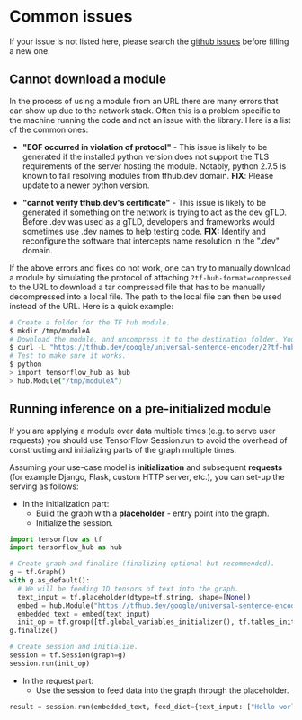 # Common issues

If your issue is not listed here, please search the [github issues](https://github.com/tensorflow/hub/issues) before filling a new one.


## Cannot download a module

In the process of using a module from an URL there are many errors that can show
up due to the network stack. Often this is a problem specific to the machine
running the code and not an issue with the library. Here is a list of the common
ones:

* **"EOF occurred in violation of protocol"** - This issue is likely to be
generated if the installed python version does not support the TLS requirements
of the server hosting the module. Notably, python 2.7.5 is known to fail
resolving modules from tfhub.dev domain. **FIX**: Please update to a newer
python version.

* **"cannot verify tfhub.dev's certificate"** - This issue is likely to be
generated if something on the network is trying to act as the dev gTLD.
Before .dev was used as a gTLD, developers and frameworks would sometimes use
.dev names to help testing code. **FIX:** Identify and reconfigure the software
that intercepts name resolution in the ".dev" domain.

If the above errors and fixes do not work, one can try to manually download a
module by simulating the protocol of attaching `?tf-hub-format=compressed`
to the URL to download a tar compressed file that has to be manually decompressed
into a local file. The path to the local file can then be used instead of the
URL. Here is a quick example:

```bash
# Create a folder for the TF hub module.
$ mkdir /tmp/moduleA
# Download the module, and uncompress it to the destination folder. You might want to do this manually.
$ curl -L "https://tfhub.dev/google/universal-sentence-encoder/2?tf-hub-format=compressed" | tar -zxvC /tmp/moduleA
# Test to make sure it works.
$ python
> import tensorflow_hub as hub
> hub.Module("/tmp/moduleA")
```

## Running inference on a pre-initialized module

If you are applying a module over data multiple times (e.g. to serve user
requests) you should use TensorFlow Session.run to avoid the overhead of
constructing and initializing parts of the graph multiple times.

Assuming your use-case model is **initialization** and subsequent **requests**
(for example Django, Flask, custom HTTP server, etc.), you can set-up the
serving as follows:

* In the initialization part:
    * Build the graph with a **placeholder** - entry point into the graph.
    * Initialize the session.

```python
import tensorflow as tf
import tensorflow_hub as hub

# Create graph and finalize (finalizing optional but recommended).
g = tf.Graph()
with g.as_default():
  # We will be feeding 1D tensors of text into the graph.
  text_input = tf.placeholder(dtype=tf.string, shape=[None])
  embed = hub.Module("https://tfhub.dev/google/universal-sentence-encoder/2")
  embedded_text = embed(text_input)
  init_op = tf.group([tf.global_variables_initializer(), tf.tables_initializer()])
g.finalize()

# Create session and initialize.
session = tf.Session(graph=g)
session.run(init_op)
```

* In the request part:
    * Use the session to feed data into the graph through the placeholder.

```python
result = session.run(embedded_text, feed_dict={text_input: ["Hello world"]})
```
